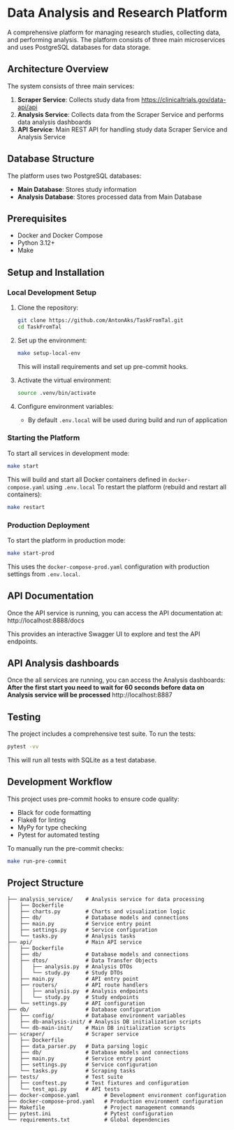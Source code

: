 # Data Analysis and Research Platform

A comprehensive platform for managing research studies, collecting data, and performing analysis. The platform consists of three main microservices and uses PostgreSQL databases for data storage.

## Architecture Overview

The system consists of three main services:
 
1. **Scraper Service**: Collects study data from https://clinicaltrials.gov/data-api/api
2. **Analysis Service**: Collects data from the Scraper Service and performs data analysis dashboards 
3. **API Service**: Main REST API for handling study data Scraper Service and Analysis Service


## Database Structure

The platform uses two PostgreSQL databases:

- **Main Database**: Stores study information
- **Analysis Database**: Stores processed data from Main Database

## Prerequisites

- Docker and Docker Compose
- Python 3.12+
- Make

## Setup and Installation

### Local Development Setup

1. Clone the repository:
   ```bash
   git clone https://github.com/AntonAks/TaskFromTal.git
   cd TaskFromTal
   ```

2. Set up the environment:
   ```bash
   make setup-local-env
   ```
   This will install requirements and set up pre-commit hooks.
3. Activate the virtual environment:
   ```bash
   source .venv/bin/activate
   ```
4. Configure environment variables:
   - By default `.env.local` will be used during build and run of application

### Starting the Platform

To start all services in development mode:

```bash
make start
```
This will build and start all Docker containers defined in `docker-compose.yaml` using `.env.local`
To restart the platform (rebuild and restart all containers):
```bash
make restart
```

### Production Deployment
To start the platform in production mode:

```bash
make start-prod
```
This uses the `docker-compose-prod.yaml` configuration with production settings from `.env.local`.

## API Documentation

Once the API service is running, you can access the API documentation at:
http://localhost:8888/docs

This provides an interactive Swagger UI to explore and test the API endpoints.

## API Analysis dashboards

Once the all services are running, you can access the Analysis dashboards:
**After the first start you need to wait for 60 seconds before data on Analysis service will be processed**
http://localhost:8887


## Testing

The project includes a comprehensive test suite. To run the tests:

```bash
pytest -vv
```

This will run all tests with SQLite as a test database.

## Development Workflow

This project uses pre-commit hooks to ensure code quality:

- Black for code formatting
- Flake8 for linting
- MyPy for type checking
- Pytest for automated testing

To manually run the pre-commit checks:

```bash
make run-pre-commit
```

## Project Structure

```
├── analysis_service/    # Analysis service for data processing
│   ├── Dockerfile
│   ├── charts.py        # Charts and visualization logic
│   ├── db/              # Database models and connections
│   ├── main.py          # Service entry point
│   ├── settings.py      # Service configuration
│   └── tasks.py         # Analysis tasks
├── api/                 # Main API service
│   ├── Dockerfile
│   ├── db/              # Database models and connections
│   ├── dtos/            # Data Transfer Objects
│   │   ├── analysis.py  # Analysis DTOs
│   │   └── study.py     # Study DTOs
│   ├── main.py          # API entry point
│   ├── routers/         # API route handlers
│   │   ├── analysis.py  # Analysis endpoints
│   │   └── study.py     # Study endpoints
│   └── settings.py      # API configuration
├── db/                  # Database configuration
│   ├── config/          # Database environment variables
│   ├── db-analysis-init/ # Analysis DB initialization scripts
│   └── db-main-init/    # Main DB initialization scripts
├── scraper/             # Scraper service
│   ├── Dockerfile
│   ├── data_parser.py   # Data parsing logic
│   ├── db/              # Database models and connections
│   ├── main.py          # Service entry point
│   ├── settings.py      # Service configuration
│   └── tasks.py         # Scraping tasks
├── tests/               # Test suite
│   ├── conftest.py      # Test fixtures and configuration
│   └── test_api.py      # API tests
├── docker-compose.yaml        # Development environment configuration
├── docker-compose-prod.yaml   # Production environment configuration
├── Makefile                   # Project management commands
├── pytest.ini                 # Pytest configuration
└── requirements.txt           # Global dependencies
```
